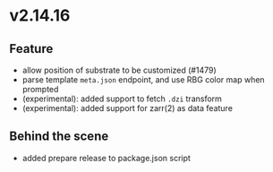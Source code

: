 # v2.14.16

## Feature

- allow position of substrate to be customized (#1479)
- parse template `meta.json` endpoint, and use RBG color map when prompted
- (experimental): added support to fetch `.dzi` transform
- (experimental): added support for zarr(2) as data feature

## Behind the scene

- added prepare release to package.json script
